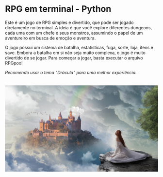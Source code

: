 ﻿# RPG em terminal - Python

Este é um jogo de RPG simples e divertido, que pode ser jogado diretamente no terminal. 
A ideia é que você explore diferentes dungeons, cada uma com um chefe e seus monstros, assumindo o papel de um aventureiro em busca de emoção e aventura.

O jogo possui um sistema de batalha, estatísticas, fuga, sorte, loja, itens e save. Embora a batalha em si não seja muito complexa, o jogo é muito divertido de se jogar. Para começar a jogar, basta executar o arquivo RPGpoo! 

<i>Recomendo usar o tema "Drácula" para uma melhor experiência.</i>
<br><br><br>
<img src='./images/rpg.jpg'>
